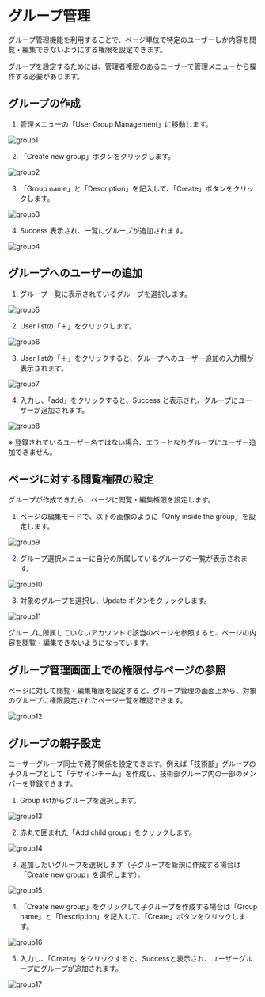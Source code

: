 # グループ管理

グループ管理機能を利用することで、ページ単位で特定のユーザーしか内容を閲覧・編集できないようにする権限を設定できます。

グループを設定するためには、管理者権限のあるユーザーで管理メニューから操作する必要があります。

## グループの作成

1. 管理メニューの「User Group Management」に移動します。

<img :src="$withBase('/assets/images/group1.png')" alt="group1">

2. 「Create new group」ボタンをクリックします。

<img :src="$withBase('/assets/images/group2.png')" alt="group2">

3. 「Group name」と「Description」を記入して、「Create」ボタンをクリックします。
<img :src="$withBase('/assets/images/group3.png')" alt="group3">

4. Success 表示され、一覧にグループが追加されます。

<img :src="$withBase('/assets/images/group4.png')" alt="group4">

## グループへのユーザーの追加

1. グループ一覧に表示されているグループを選択します。

<img :src="$withBase('/assets/images/group5.png')" alt="group5">

2. User listの「＋」をクリックします。

<img :src="$withBase('/assets/images/group6.png')" alt="group6">

3. User listの「＋」をクリックすると、グループへのユーザー追加の入力欄が表示されます。

<img :src="$withBase('/assets/images/group7.png')" alt="group7">

4. 入力し、「add」をクリックすると、Success と表示され、グループにユーザーが追加されます。

<img :src="$withBase('/assets/images/group8.png')" alt="group8">

※ 登録されているユーザー名ではない場合、エラーとなりグループにユーザー追加できません。

## ページに対する閲覧権限の設定

グループが作成できたら、ページに閲覧・編集権限を設定します。

1. ページの編集モードで、以下の画像のように「Only inside the group」を設定します。

<img :src="$withBase('/assets/images/group9.png')" alt="group9">

2. グループ選択メニューに自分の所属しているグループの一覧が表示されます。

<img :src="$withBase('/assets/images/group10.png')" alt="group10">

3. 対象のグループを選択し、Update ボタンをクリックします。

<img :src="$withBase('/assets/images/group11.png')" alt="group11">

グループに所属していないアカウントで該当のページを参照すると、ページの内容を閲覧・編集できないようになっています。

## グループ管理画面上での権限付与ページの参照

ページに対して閲覧・編集権限を設定すると、グループ管理の画面上から、対象のグループに権限設定されたページ一覧を確認できます。

<img :src="$withBase('/assets/images/group12.png')" alt="group12">

## グループの親子設定

ユーザーグループ同士で親子関係を設定できます。例えば「技術部」グループの子グループとして「デザインチーム」を作成し、技術部グループ内の一部のメンバーを登録できます。

1. Group listからグループを選択します。

<img :src="$withBase('/assets/images/group13.png')" alt="group13">

2. 赤丸で囲まれた「Add child group」をクリックします。

<img :src="$withBase('/assets/images/group14.png')" alt="group14">

3. 追加したいグループを選択します（子グループを新規に作成する場合は「Create new group」を選択します）。

<img :src="$withBase('/assets/images/group15.png')" alt="group15">

4. 「Create new group」をクリックして子グループを作成する場合は「Group name」と「Description」を記入して、「Create」ボタンをクリックします。

<img :src="$withBase('/assets/images/group16.png')" alt="group16">

5. 入力し、「Create」をクリックすると、Successと表示され、ユーザーグループにグループが追加されます。

<img :src="$withBase('/assets/images/group17.png')" alt="group17">
